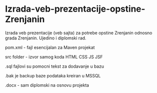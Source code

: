 # Izrada-veb-prezentacije-opstine-Zrenjanin
Izrada veb prezentacije (veb sajta) za potrebe opstine Zrenjanin odnosno grada Zrenjanin. Ujedino i diplomski rad.

pom.xml - fajl esencijalan za Maven projekat

src folder - izvor samog koda HTML CSS JS JSF 

.sql fajlovi su pomocni tekst za dodavanje u bazu

.bak je backup baze podataka kreiran u MSSQL

.docx - sam diplomski na osnovu projekta
